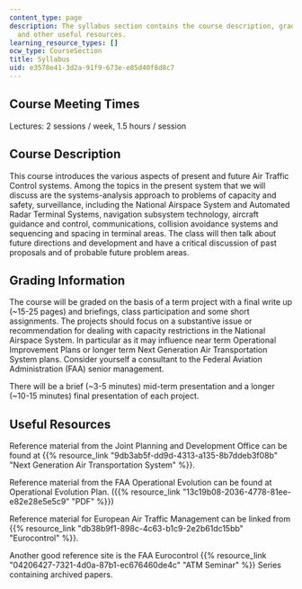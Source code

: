 ```yaml
---
content_type: page
description: The syllabus section contains the course description, grading information,
  and other useful resources.
learning_resource_types: []
ocw_type: CourseSection
title: Syllabus
uid: e3578e41-3d2a-91f9-673e-e85d40f8d8c7
---
```


Course Meeting Times
--------------------

Lectures: 2 sessions / week, 1.5 hours / session

Course Description
------------------

This course introduces the various aspects of present and future Air Traffic Control systems. Among the topics in the present system that we will discuss are the systems-analysis approach to problems of capacity and safety, surveillance, including the National Airspace System and Automated Radar Terminal Systems, navigation subsystem technology, aircraft guidance and control, communications, collision avoidance systems and sequencing and spacing in terminal areas. The class will then talk about future directions and development and have a critical discussion of past proposals and of probable future problem areas.

Grading Information
-------------------

The course will be graded on the basis of a term project with a final write up (~15-25 pages) and briefings, class participation and some short assignments. The projects should focus on a substantive issue or recommendation for dealing with capacity restrictions in the National Airspace System. In particular as it may influence near term Operational Improvement Plans or longer term Next Generation Air Transportation System plans. Consider yourself a consultant to the Federal Aviation Administration (FAA) senior management.

There will be a brief (~3-5 minutes) mid-term presentation and a longer (~10-15 minutes) final presentation of each project.

Useful Resources
----------------

Reference material from the Joint Planning and Development Office can be found at {{% resource_link "9db3ab5f-dd9d-4313-a135-8b7ddeb3f08b" "Next Generation Air Transportation System" %}}.

Reference material from the FAA Operational Evolution can be found at Operational Evolution Plan. ({{% resource_link "13c19b08-2036-4778-81ee-e82e28e5e5c9" "PDF" %}})

Reference material for European Air Traffic Management can be linked from {{% resource_link "db38b9f1-898c-4c63-b1c9-2e2b61dc15bb" "Eurocontrol" %}}.

Another good reference site is the FAA Eurocontrol {{% resource_link "04206427-7321-4d0a-87b1-ec676460de4c" "ATM Seminar" %}} Series containing archived papers.